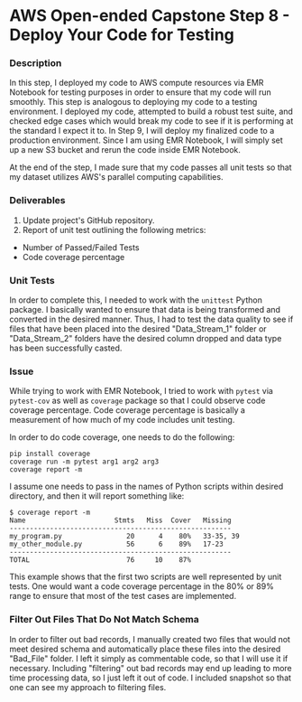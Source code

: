 # AWS Open-ended Capstone Step 8 - Deploy Your Code for Testing

### Description
In this step, I deployed my code to AWS compute resources via EMR Notebook for testing purposes in order to ensure that my code will run smoothly. This step is analogous to deploying my code to a testing environment. I deployed my code, attempted to build a robust test suite, and checked edge cases which would break my code to see if it is performing at the standard I expect it to. In Step 9, I will deploy my finalized code to a production environment. Since I am using EMR Notebook, I will simply set up a new S3 bucket and rerun the code inside EMR Notebook.

At the end of the step, I made sure that my code passes all unit tests so that my dataset utilizes AWS's parallel computing capabilities.

### Deliverables
1. Update project's GitHub repository.
2. Report of unit test outlining the following metrics:
  - Number of Passed/Failed Tests
  - Code coverage percentage

### Unit Tests
In order to complete this, I needed to work with the ```unittest``` Python package.
I basically wanted to ensure that data is being transformed and converted in the desired manner.
Thus, I had to test the data quality to see if files that have been placed into the desired "Data_Stream_1" folder or "Data_Stream_2" folders have the desired column dropped and data type has been successfully casted.

### Issue
While trying to work with EMR Notebook, I tried to work with ```pytest``` via ```pytest-cov``` as well as ```coverage``` package so that I could observe code coverage percentage. Code coverage percentage is basically a measurement of how much of my code includes unit testing.

In order to do code coverage, one needs to do the following:
```
pip install coverage
coverage run -m pytest arg1 arg2 arg3
coverage report -m
```

I assume one needs to pass in the names of Python scripts within desired directory, and then it will report something like:
```
$ coverage report -m
Name                      Stmts   Miss  Cover   Missing
-------------------------------------------------------
my_program.py                20      4    80%   33-35, 39
my_other_module.py           56      6    89%   17-23
-------------------------------------------------------
TOTAL                        76     10    87%
```

This example shows that the first two scripts are well represented by unit tests. One would want a code coverage percentage in the 80% or 89% range to ensure that most of the test cases are implemented.

### Filter Out Files That Do Not Match Schema
In order to filter out bad records, I manually created two files that would not meet desired schema and automatically place these files into the desired "Bad_File" folder. I left it simply as commentable code, so that I will use it if necessary.
Including "filtering" out bad records may end up leading to more time processing data, so I just left it out of code.
I included snapshot so that one can see my approach to filtering files.


